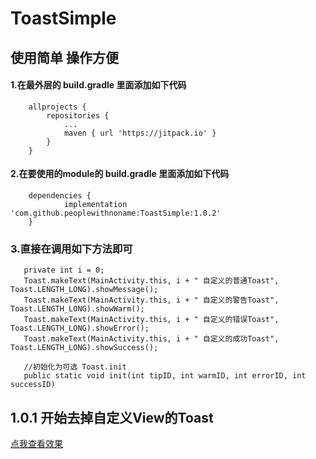 # ToastSimple
## 使用简单 操作方便

#### 1.在最外层的 build.gradle 里面添加如下代码

```
	allprojects {
		repositories {
			...
			maven { url 'https://jitpack.io' }
		}
	}
```
#### 2.在要使用的module的 build.gradle 里面添加如下代码

```
	dependencies {
	        implementation 'com.github.peoplewithnoname:ToastSimple:1.0.2'
	}
```

### 3.直接在调用如下方法即可

```
   private int i = 0;
   Toast.makeText(MainActivity.this, i + " 自定义的普通Toast", Toast.LENGTH_LONG).showMessage();
   Toast.makeText(MainActivity.this, i + " 自定义的警告Toast", Toast.LENGTH_LONG).showWarm();
   Toast.makeText(MainActivity.this, i + " 自定义的错误Toast", Toast.LENGTH_LONG).showError();
   Toast.makeText(MainActivity.this, i + " 自定义的成功Toast", Toast.LENGTH_LONG).showSuccess();

```

```
   //初始化为可选 Toast.init
   public static void init(int tipID, int warmID, int errorID, int successID)

```

## 1.0.1 开始去掉自定义View的Toast

[点我查看效果](https://blog.csdn.net/qq_16592085/article/details/110561466)